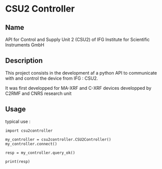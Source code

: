 # CSU2 Controller

## Name
API for Control and Supply Unit 2 (CSU2) of IFG Institute for Scientific Instruments GmbH 

## Description
This project consists in the development af a python API to communicate with and control the device from IFG : CSU2.

It was first developped for MA-XRF and C-XRF devices developped by C2RMF and CNRS research unit

## Usage
typical use : 
```
import csu2controller

my_controller = csu2controller.CSU2Controller()
my_controller.connect()

resp = my_controller.query_ok()

print(resp)
```